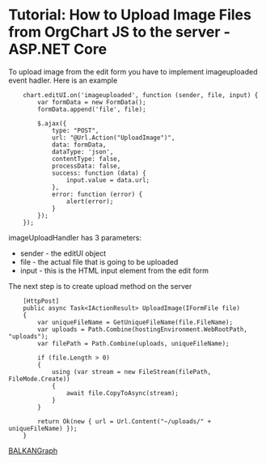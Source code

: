 # Tutorial: How to Upload Image Files from OrgChart JS to the server - ASP.NET Core

To upload image from the edit form you have to implement imageuploaded event hadler. Here is an example


        chart.editUI.on('imageuploaded', function (sender, file, input) {
            var formData = new FormData();
            formData.append('file', file);           

            $.ajax({
                type: "POST",
                url: "@Url.Action("UploadImage")",
                data: formData,
                dataType: 'json',
                contentType: false,
                processData: false,
                success: function (data) {
                    input.value = data.url;
                },
                error: function (error) {
                    alert(error);
                }
            });
        });
        
imageUploadHandler has 3 parameters:
- sender - the editUI object
- file - the actual file that is going to be uploaded 
- input - this is the HTML input element from the edit form

The next step is to create upload method on the server 

        [HttpPost]
        public async Task<IActionResult> UploadImage(IFormFile file)
        {
            var uniqueFileName = GetUniqueFileName(file.FileName);
            var uploads = Path.Combine(hostingEnvironment.WebRootPath, "uploads");
            var filePath = Path.Combine(uploads, uniqueFileName);
            
            if (file.Length > 0)
            {
                using (var stream = new FileStream(filePath, FileMode.Create))
                {
                    await file.CopyToAsync(stream);
                }
            }

            return Ok(new { url = Url.Content("~/uploads/" + uniqueFileName) });
        }


[BALKANGraph](https://balkangraph.com)
